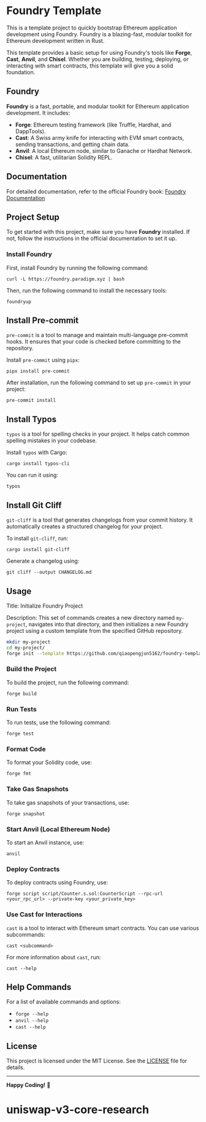 # Foundry Template

This is a template project to quickly bootstrap Ethereum application development using Foundry. Foundry is a blazing-fast, modular toolkit for Ethereum development written in Rust.

This template provides a basic setup for using Foundry's tools like **Forge**, **Cast**, **Anvil**, and **Chisel**. Whether you are building, testing, deploying, or interacting with smart contracts, this template will give you a solid foundation.

## Foundry

**Foundry** is a fast, portable, and modular toolkit for Ethereum application development. It includes:

- **Forge**: Ethereum testing framework (like Truffle, Hardhat, and DappTools).
- **Cast**: A Swiss army knife for interacting with EVM smart contracts, sending transactions, and getting chain data.
- **Anvil**: A local Ethereum node, similar to Ganache or Hardhat Network.
- **Chisel**: A fast, utilitarian Solidity REPL.

## Documentation

For detailed documentation, refer to the official Foundry book:
[Foundry Documentation](https://book.getfoundry.sh/)

## Project Setup

To get started with this project, make sure you have **Foundry** installed. If not, follow the instructions in the official documentation to set it up.

### Install Foundry

First, install Foundry by running the following command:

```shell
curl -L https://foundry.paradigm.xyz | bash
```

Then, run the following command to install the necessary tools:

```shell
foundryup
```

## Install Pre-commit

`pre-commit` is a tool to manage and maintain multi-language pre-commit hooks. It ensures that your code is checked before committing to the repository.

Install `pre-commit` using `pipx`:

```shell
pipx install pre-commit
```

After installation, run the following command to set up `pre-commit` in your project:

```shell
pre-commit install
```

## Install Typos

`typos` is a tool for spelling checks in your project. It helps catch common spelling mistakes in your codebase.

Install `typos` with Cargo:

```shell
cargo install typos-cli
```

You can run it using:

```shell
typos
```

## Install Git Cliff

`git-cliff` is a tool that generates changelogs from your commit history. It automatically creates a structured changelog for your project.

To install `git-cliff`, run:

```shell
cargo install git-cliff
```

Generate a changelog using:

```shell
git cliff --output CHANGELOG.md
```

## Usage

Title: Initialize Foundry Project

Description: This set of commands creates a new directory named `my-project`, navigates into that directory, and then initializes a new Foundry project using a custom template from the specified GitHub repository.

```bash
mkdir my-project
cd my-project/
forge init --template https://github.com/qiaopengjun5162/foundry-template
```

### Build the Project

To build the project, run the following command:

```shell
forge build
```

### Run Tests

To run tests, use the following command:

```shell
forge test
```

### Format Code

To format your Solidity code, use:

```shell
forge fmt
```

### Take Gas Snapshots

To take gas snapshots of your transactions, use:

```shell
forge snapshot
```

### Start Anvil (Local Ethereum Node)

To start an Anvil instance, use:

```shell
anvil
```

### Deploy Contracts

To deploy contracts using Foundry, use:

```shell
forge script script/Counter.s.sol:CounterScript --rpc-url <your_rpc_url> --private-key <your_private_key>
```

### Use Cast for Interactions

`cast` is a tool to interact with Ethereum smart contracts. You can use various subcommands:

```shell
cast <subcommand>
```

For more information about `cast`, run:

```shell
cast --help
```

## Help Commands

For a list of available commands and options:

- `forge --help`
- `anvil --help`
- `cast --help`

## License

This project is licensed under the MIT License. See the [LICENSE](LICENSE) file for details.

---

**Happy Coding!** 🚀
# uniswap-v3-core-research

